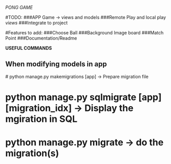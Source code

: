 *PONG GAME*

#TODO:
###APP Game -> views and models
###Remote Play and local play *views*
###Integrate to project

#Features to add:
###Choose Ball
###Background Image board
###Match Point
###Documentation/Readme

**USEFUL COMMANDS**

## When modifying models in app
# python manage.py makemigrations [app] -> Prepare migration file 
# python manage.py sqlmigrate [app] [migration_idx] -> Display the mgiration in SQL
# python manage.py migrate -> do the migration(s)
